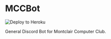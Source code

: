 # MCCBot

![Deploy to Heroku](https://github.com/msucomputerclub/MCCBot/workflows/Deploy%20to%20Heroku/badge.svg)

General Discord Bot for Montclair Computer Club.
